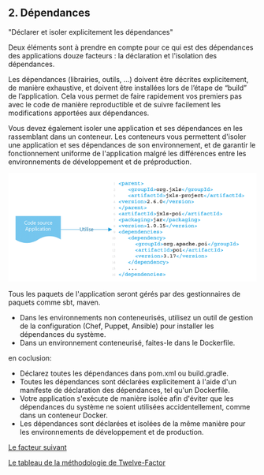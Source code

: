 ## 2. Dépendances

"Déclarer et isoler explicitement les dépendances"

Deux éléments sont à prendre en compte pour ce qui est des dépendances des applications douze facteurs : la déclaration et l'isolation des dépendances.

Les dépendances (librairies, outils, …) doivent être décrites explicitement, de manière exhaustive, et doivent être installées lors de l’étape de “build” de l’application. Cela vous permet de faire rapidement vos premiers pas avec le code de manière reproductible et de suivre facilement les modifications apportées aux dépendances.

Vous devez également isoler une application et ses dépendances en les rassemblant dans un conteneur. Les conteneurs vous permettent d'isoler une application et ses dépendances de son environnement, et de garantir le fonctionnement uniforme de l'application malgré les différences entre les environnements de développement et de préproduction.

![](../images/dependances.png)


Tous les paquets de l'application seront gérés par des gestionnaires de paquets comme sbt, maven.

- Dans les environnements non conteneurisés, utilisez un outil de gestion de la configuration (Chef, Puppet, Ansible) pour installer les dépendances du système.
- Dans un environnement conteneurisé, faites-le dans le Dockerfile.

en coclusion:

- Déclarez toutes les dépendances dans pom.xml ou build.gradle.
- Toutes les dépendances sont déclarées explicitement à l'aide d'un manifeste de déclaration des dépendances, tel qu'un Dockerfile.
- Votre application s'exécute de manière isolée afin d'éviter que les dépendances du système ne soient utilisées accidentellement, comme dans un conteneur Docker.
- Les dépendances sont déclarées et isolées de la même manière pour les environnements de développement et de production.


[Le facteur suivant](./configuration.md)

[Le tableau de la méthodologie de Twelve-Factor](../README.md)